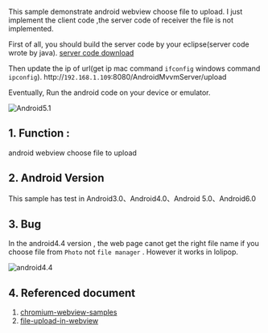 
This sample demonstrate android webview choose file to upload.
I just implement the client code ,the server code of receiver the file is not implemented. 

First of all, you should build the server code by your eclipse(server code wrote by java). [server code download](https://github.com/chiclaim/android_mvvm_server)

Then update the ip of url(get ip mac command `ifconfig` windows command `ipconfig`). 
http://`192.168.1.109`:8080/AndroidMvvmServer/upload

Eventually, Run the android code on your device or emulator.


![Android5.1](http://img.blog.csdn.net/20160325161714006)


## 1. Function :
android webview choose file to upload

## 2. Android Version
This sample has test in Android3.0、Android4.0、Android 5.0、Android6.0

## 3. Bug
In the android4.4 version , the web page canot get the right file name if you choose file from `Photo` not `file manager` . However it works in lolipop.

![android4.4](http://img.blog.csdn.net/20160325160240125)



## 4. Referenced document
1. [chromium-webview-samples](https://github.com/GoogleChrome/chromium-webview-samples)
2. [file-upload-in-webview](http://stackoverflow.com/questions/5907369/file-upload-in-webview)


